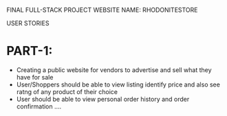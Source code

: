 FINAL FULL-STACK PROJECT
WEBSITE NAME: RHODONITESTORE

USER STORIES
# PART-1: 
* Creating a public website for vendors to advertise and sell what they have for sale
* User/Shoppers should be able to view listing identify price and also see ratng of any product of their choice
* User should be able to view personal order history and order confirmation
....